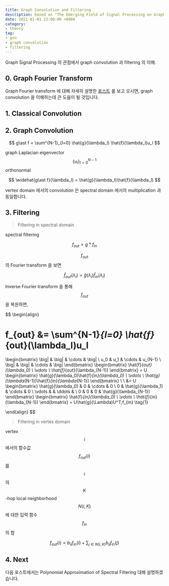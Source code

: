 ```yaml
---
title: Graph Convolution and Filtering
description: based on "The Emerging Field of Signal Processing on Graphs"
date: 2021-01-01 22:00:00 +0900
category:
- theory
tag:
- gnn
- graph convolution
- filtering
---
```




Graph Signal Processing 의 관점에서 graph convolution 과 filtering 의 이해.



## 0. Graph Fourier Transform



Graph Fourier transform 에 대해 자세히 설명한 [포스트](https://harryjo97.github.io/theory/Graph-Fourier-Transform/) 를 보고 오시면, graph convolution 을 이해하는데 큰 도움이 될 것입니다.



## 1. Classical Convolution









## 2. Graph Convolution



$$
g\ast f = \sum^{N-1}_{l=0} \hat{g}(\lambda_l) \hat{f}(\lambda_l)u_l
$$


graph Laplacian eigenvector $$\{u_l\}^{N-1}_{l=0}$$ orthonormal


$$
\widehat{g\ast f}(\lambda_l) = \hat{g}(\lambda_l)\hat{f}(\lambda_l)
$$


vertex  domain 에서의 convolution 은 spectral domain 에서의 multiplication 과 동일합니다.





## 3. Filtering 



> Filtering in spectral domain



spectral filtering


$$
f_{out} = g\ast f_{in}
$$

$$f_{out}$$ 의 Fourier transform 을 보면

$$
\hat{f}_{out}(\lambda_l) = \hat{g}(\lambda_l)\hat{f}_{in}(\lambda_l)
$$

Inverse Fourier transform 을 통해 $$f_{out}$$ 을 복원하면,

$$
\begin{align}

f_{out} 
&= \sum^{N-1}_{l=0} \hat{f}_{out}(\lambda_l)u_l
= 
\begin{bmatrix}
\big| & \big| & \cdots & \big| \\
u_0 & u_1 & \cdots & u_{N-1} \\
\big| & \big| & \cdots & \big|
\end{bmatrix}
\begin{bmatrix}
\hat{f}_{out}(\lambda_0) \\
\vdots \\
\hat{f}_{out}(\lambda_{N-1})
\end{bmatrix} 
= U
\begin{bmatrix}
\hat{g}(\lambda_0)\hat{f}_{in}(\lambda_0) \\
\vdots \\
\hat{g}(\lambda_{N-1})\hat{f}_{in}(\lambda_{N-1})
\end{bmatrix} \\
\\
&= U
\begin{bmatrix}
\hat{g}(\lambda_0) & 0 & \cdots & 0 \\
0 & \hat{g}(\lambda_1) & \cdots & 0 \\
\vdots &  & \ddots & \\
0 & 0 & 0 & \hat{g}(\lambda_{N-1})
\end{bmatrix}
\begin{bmatrix}
\hat{f}_{in}(\lambda_0) \\
\vdots \\
\hat{f}_{in}(\lambda_{N-1})
\end{bmatrix}
= U\hat{g}(\Lambda)U^T\;f_{in} \tag{$1$}

\end{align}
$$






> Filtering in vertex domain



vertex $$i$$ 에서의 함수값 $$f_{out}(i)$$ 를 $$i$$ 의 $$K$$-hop local neighborhood $$N(i,K)$$ 에 대한 입력 함수 $$f_{in}$$ 의 합


$$
f_{out}(i) = b_{ii}f_{in}(i) + \sum_{j\in N(i,K)}b_{ij} f_{in}(j)
$$






## 4. Next

다음 포스트에서는 Polynomial Approximation of Spectral Filtering 대해 설명하겠습니다.

